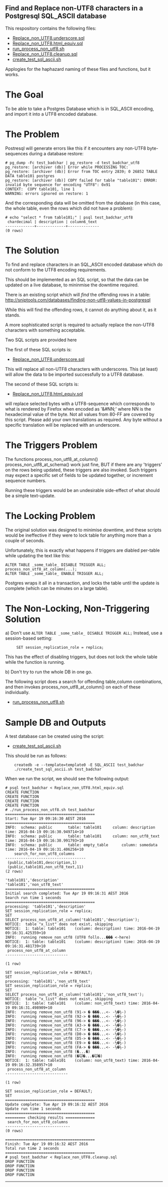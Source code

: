 Find and Replace non-UTF8 characters in a Postgresql SQL_ASCII database
-----------------------------------------------------------------------

This respository contains the following files:

- [Replace_non_UTF8.underscore.sql](Replace_non_UTF8.underscore.sql)
- [Replace_non_UTF8.html_equiv.sql](Replace_non_UTF8.html_equiv.sql)
- [run_process_non_utf8.sh](run_process_non_utf8.sh)
- [Replace_non_UTF8.cleanup.sql](Replace_non_UTF8.cleanup.sql)
- [create_test_sql_ascii.sh](create_test_sql_ascii.sh)

Applogies for the haphazard naming of these files and functions, but it works.

The Goal
========

To be able to take a Postgres Database which is in SQL_ASCII encoding, and import it into a UTF8 encoded database.

The Problem
===========
Postresql will generate errors like this if it encounters any non-UTF8 byte-sequences during a database restore:
```
# pg_dump -Fc test_badchar | pg_restore -d test_badchar_utf8
pg_restore: [archiver (db)] Error while PROCESSING TOC:
pg_restore: [archiver (db)] Error from TOC entry 2839; 0 26852 TABLE DATA table101 postgres
pg_restore: [archiver (db)] COPY failed for table "table101": ERROR:  invalid byte sequence for encoding "UTF8": 0x91
CONTEXT:  COPY table101, line 1
WARNING: errors ignored on restore: 1
```

And the corresponding data will be omitted from the database (in this case, the whole table, even the rows which did not have a problem):
```
# echo "select * from table101;" | psql test_badchar_utf8
 chardecimal | description | column6_text
-------------+-------------+--------------
(0 rows)

```

The Solution
============

To find and replace characters in an SQL_ASCII encoded database which do not conform to the UTF8 encoding requirements.

This should be implemented as an SQL script, so that the data can be updated on a live database, to mininmise the downtime required.

There is an existing script which will _find_ the offending rows in a table:
    http://sniptools.com/databases/finding-non-utf8-values-in-postgresql

While this will find the offending rows, it cannot do anything about it, as it stands.

A more sophisticated script is required to actually replace the non-UTF8 characters with something acceptable.

Two SQL scripts are provided here

The first of these SQL scripts is:

- [Replace_non_UTF8.underscore.sql](Replace_non_UTF8.underscore.sql)

This will replace all non-UTF8 characters with underscores.
This (at least) will allow the data to be imported successfully to a UTF8 database.

The second of these SQL scripts is:

- [Replace_non_UTF8.html_equiv.sql](Replace_non_UTF8.html_equiv.sql)

will replace selected bytes with a UTF8-sequence which corresponds to what is rendered by Firefox when encoded as '&#NN;'
where NN is the hexadecimal value of the byte.
Not all values from 80-FF are covered by this script. Please add your own translations as required.
Any byte without a specific translation will be replaced with an underscore.

The Triggers Problem
====================
The functions process_non_utf8_at_column() process_non_utf8_at_schema() work just fine, BUT if there are any 'triggers' on the rows being updated, these triggers are also invoked.
Such triggers may expect a specific set of fields to be updated together, or increment sequence numbers.

Running these triggers would be an undesirable side-effect of what should be a simple text-update.

The Locking Problem
===================
The original solution was designed to minimise downtime, and these scripts would be ineffective if they were to lock table for anything more than a couple of seconds.

Unfortunately, this is exactly what happens if triggers are diabled per-table while updating the text like this:
```
ALTER TABLE _some_table_ DISABLE TRIGGER ALL;
process_non_utf8_at_column(...);
ALTER TABLE _some_table_ ENABLE TRIGGER ALL;
```

Postgres wraps it all in a transaction, and locks the table until the update is complete (which can be minutes on a large table).

The Non-Locking, Non-Triggering Solution
========================================

a) Don't use `ALTER TABLE _some_table_ DISABLE TRIGGER ALL;`
   Instead, use a session-based setting:
```
     SET session_replication_role = replica;
```
This has the effect of disabling triggers, but does not lock the whole table while the function is running.

b) Don't try to run the whole DB in one go.

The following script does a search for offending table,column combinations, and then invokes process_non_utf8_at_column() on each of these individually.

- [run_process_non_utf8.sh](run_process_non_utf8.sh)


Sample DB and Outputs
=====================
A test database can be created using the script:
- [create_test_sql_ascii.sh](create_test_sql_ascii.sh)

This should be run as follows:
```
	createdb -e --template=template0 -E SQL_ASCII test_badchar
	./create_test_sql_ascii.sh test_badchar
```

When we run the script, we should see the following output:
```
# psql test_badchar < Replace_non_UTF8.html_equiv.sql
CREATE FUNCTION
CREATE FUNCTION
CREATE FUNCTION
CREATE FUNCTION
# ./run_process_non_utf8.sh test_badchar
========================================
Start: Tue Apr 19 09:16:30 AEST 2016
========================================
INFO:  schema: public		table: table101		column: description		time: 2016-04-19 09:16:30.949714+10
INFO:  schema: public		table: table101		column: non_utf8_text		time: 2016-04-19 09:16:30.991793+10
INFO:  schema: public		table: empty_table		column: somedata		time: 2016-04-19 09:16:31.406256+10
    search_for_non_utf8_columns
------------------------------------
 (public,table101,description,1)
 (public,table101,non_utf8_text,11)
(2 rows)

'table101','description'
'table101','non_utf8_text'
========================================
Initial search completed: Tue Apr 19 09:16:31 AEST 2016
Search run time 1 seconds
========================================
processing: 'table101','description'
SET session_replication_role = replica;
SET
SELECT process_non_utf8_at_column('table101','description');
NOTICE:  table "x_list" does not exist, skipping
NOTICE:  1: table: table101    (column: description) time: 2016-04-19 09:16:31.425359+10
INFO:  running remove_non_utf8 (UTF8 follo...��� <-here)
NOTICE:  1: table: table101    (column: description) time: 2016-04-19 09:16:31.481739+10
 process_non_utf8_at_column
----------------------------

(1 row)

SET session_replication_role = DEFAULT;
SET
processing: 'table101','non_utf8_text'
SET session_replication_role = replica;
SET
SELECT process_non_utf8_at_column('table101','non_utf8_text');
NOTICE:  table "x_list" does not exist, skipping
NOTICE:  1: table: table101    (column: non_utf8_text) time: 2016-04-19 09:16:31.498909+10
INFO:  running remove_non_utf8 (91-> � ���...<- -½�½-)
INFO:  running remove_non_utf8 (92-> � ���...<- -½�½-)
INFO:  running remove_non_utf8 (96-> � ���...<- -½�½-)
INFO:  running remove_non_utf8 (A3-> � ���...<- -½�½-)
INFO:  running remove_non_utf8 (C7-> � ���...<- -½�½-)
INFO:  running remove_non_utf8 (D0-> � ���...<- -½�½-)
INFO:  running remove_non_utf8 (D5-> � ���...<- -½�½-)
INFO:  running remove_non_utf8 (E9-> � ���...<- -½�½-)
INFO:  running remove_non_utf8 (FA-> � ���...<- -½�½-)
INFO:  running remove_non_utf8 (�...�)
INFO:  running remove_non_utf8 (�🐱�...�🐱�)
NOTICE:  1: table: table101    (column: non_utf8_text) time: 2016-04-19 09:16:32.358957+10
 process_non_utf8_at_column
----------------------------

(1 row)

SET session_replication_role = DEFAULT;
SET
========================================
Update complete: Tue Apr 19 09:16:32 AEST 2016
Update run time 1 seconds
========================================
========= checking results =============
 search_for_non_utf8_columns
-----------------------------
(0 rows)

========================================
Finish: Tue Apr 19 09:16:32 AEST 2016
Total run time 2 seconds
========================================
# psql test_badchar < Replace_non_UTF8.cleanup.sql
DROP FUNCTION
DROP FUNCTION
DROP FUNCTION
DROP FUNCTION
```

----

